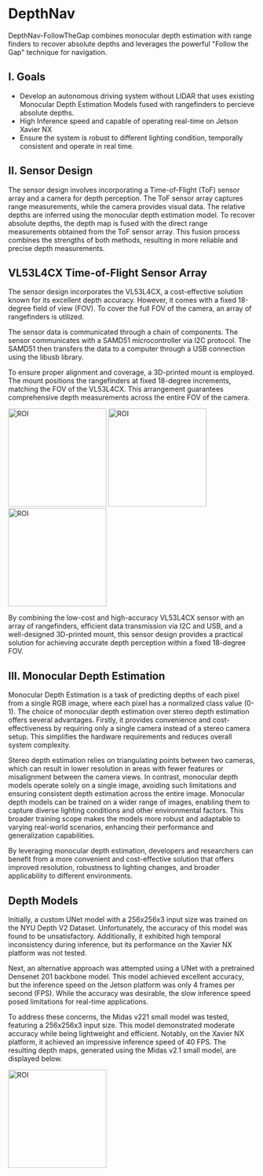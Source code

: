 # DepthNav
DepthNav-FollowTheGap combines monocular depth estimation with range finders to recover absolute depths and leverages the powerful "Follow the Gap" technique for navigation.

## I. Goals
- Develop an autonomous driving system without LIDAR that uses existing Monocular Depth Estimation Models fused with rangefinders to percieve absolute depths.
- High Inference speed and capable of operating real-time on Jetson Xavier NX
- Ensure the system is robust to different lighting condition, temporally consistent and operate in real time.

## II. Sensor Design
The sensor design involves incorporating a Time-of-Flight (ToF) sensor array and a camera for depth perception. The ToF sensor array captures range measurements, while the camera provides visual data. The relative depths are inferred using the monocular depth estimation model. To recover absolute depths, the depth map is fused with the direct range measurements obtained from the ToF sensor array. This fusion process combines the strengths of both methods, resulting in more reliable and precise depth measurements.

## VL53L4CX Time-of-Flight Sensor Array
The sensor design incorporates the VL53L4CX, a cost-effective solution known for its excellent depth accuracy. However, it comes with a fixed 18-degree field of view (FOV). To cover the full FOV of the camera, an array of rangefinders is utilized.

The sensor data is communicated through a chain of components. The sensor communicates with a SAMD51 microcontroller via I2C protocol. The SAMD51 then transfers the data to a computer through a USB connection using the libusb library.

To ensure proper alignment and coverage, a 3D-printed mount is employed. The mount positions the rangefinders at fixed 18-degree increments, matching the FOV of the VL53L4CX. This arrangement guarantees comprehensive depth measurements across the entire FOV of the camera.
<p float="left">
<img src= "https://github.com/raj-anadkat/DepthNav/assets/109377585/0601c4fa-09cd-4f08-b9a3-23abbe7bdc96"alt="ROI" height="200"/>
<img src= "https://github.com/raj-anadkat/DepthNav/assets/109377585/a3861afb-7ba1-4225-88f5-3d4731d49b5e"alt="ROI" height="200"/>
<img src= "https://github.com/raj-anadkat/DepthNav/assets/109377585/e8561d44-a122-41a9-b171-bfe877fd1d3b"alt="ROI" height="200"/>
 </p>
By combining the low-cost and high-accuracy VL53L4CX sensor with an array of rangefinders, efficient data transmission via I2C and USB, and a well-designed 3D-printed mount, this sensor design provides a practical solution for achieving accurate depth perception within a fixed 18-degree FOV.

## III. Monocular Depth Estimation
Monocular Depth Estimation is a task of predicting depths of each pixel from a single RGB image, where each pixel has a normalized class value (0-1).
The choice of monocular depth estimation over stereo depth estimation offers several advantages. Firstly, it provides convenience and cost-effectiveness by requiring only a single camera instead of a stereo camera setup. This simplifies the hardware requirements and reduces overall system complexity.

Stereo depth estimation relies on triangulating points between two cameras, which can result in lower resolution in areas with fewer features or misalignment between the camera views. In contrast, monocular depth models operate solely on a single image, avoiding such limitations and ensuring consistent depth estimation across the entire image. Monocular depth models can be trained on a wider range of images, enabling them to capture diverse lighting conditions and other environmental factors. This broader training scope makes the models more robust and adaptable to varying real-world scenarios, enhancing their performance and generalization capabilities.

By leveraging monocular depth estimation, developers and researchers can benefit from a more convenient and cost-effective solution that offers improved resolution, robustness to lighting changes, and broader applicability to different environments.

## Depth Models
Initially, a custom UNet model with a 256x256x3 input size was trained on the NYU Depth V2 Dataset. Unfortunately, the accuracy of this model was found to be unsatisfactory. Additionally, it exhibited high temporal inconsistency during inference, but its performance on the Xavier NX platform was not tested.

Next, an alternative approach was attempted using a UNet with a pretrained Densenet 201 backbone model. This model achieved excellent accuracy, but the inference speed on the Jetson platform was only 4 frames per second (FPS). While the accuracy was desirable, the slow inference speed posed limitations for real-time applications.

To address these concerns, the Midas v221 small model was tested, featuring a 256x256x3 input size. This model demonstrated moderate accuracy while being lightweight and efficient. Notably, on the Xavier NX platform, it achieved an impressive inference speed of 40 FPS. The resulting depth maps, generated using the Midas v2.1 small model, are displayed below.

<p float="left">
<img src= "https://github.com/raj-anadkat/DepthNav/assets/109377585/331a33c9-ebee-4176-a647-e59996d1bf35"alt="ROI" height="200"/>
</p>



